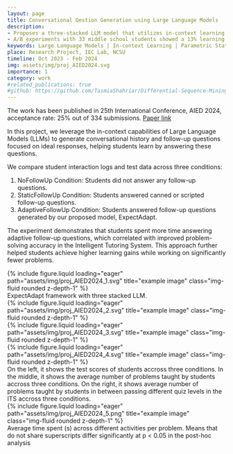 ```yaml
---
layout: page
title: Conversational Qestion Generation using Large Language Models
description: 
- Proposes a three-stacked LLM model that utilizes in-context learning capabilities to generate context-aware conversational follow-up questions.
- A/B experiments with 33 middle school students showed a 13% learning improvement compared to students who did not answer any follow-up questions.
keywords: Large Language Models | In-context Learning | Parametric Statistical Analysis
place: Research Project, IEC Lab, NCSU
timeline: Oct 2023 - Feb 2024
img: assets/img/proj_AIED2024.svg
importance: 1
category: work
#related_publications: true
#github: https://github.com/TasmiaShahriar/Differential-Sequence-Mining
---
```

The work has been published in 25th International Conference, AIED 2024, acceptance rate: 25% out of 334 submissions. <a href='https://scholar.google.com/citations?view_op=view_citation&hl=en&user=m9Yw7BoAAAAJ&citation_for_view=m9Yw7BoAAAAJ:qjMakFHDy7sC'> Paper link</a>

In this project, we leverage the in-context capabilities of Large Language Models (LLMs) to generate conversational history and follow-up questions focused on ideal responses, helping students learn by answering these questions.

We compare student interaction logs and test data across three conditions:

1. NoFollowUp Condition: Students did not answer any follow-up questions.
2. StaticFollowUp Condition: Students answered canned or scripted follow-up questions.
3. AdaptiveFollowUp Condition: Students answered follow-up questions generated by our proposed model, ExpectAdapt.

The experiment demonstrates that students spent more time answering adaptive follow-up questions, which correlated with improved problem-solving accuracy in the Intelligent Tutoring System. This approach further helped students achieve higher learning gains while working on significantly fewer problems.

<div class="row">
    <div class="col-sm mt-3 mt-md-0">
        {% include figure.liquid loading="eager" path="assets/img/proj_AIED2024_1.svg" title="example image" class="img-fluid rounded z-depth-1" %}
    </div>
</div>
<div class="caption">
    ExpectAdapt framework with three stacked LLM.
</div>
<div class="row">
    <div class="col-sm mt-3 mt-md-0">
        {% include figure.liquid loading="eager" path="assets/img/proj_AIED2024_2.svg" title="example image" class="img-fluid rounded z-depth-1" %}
    </div>
    <div class="col-sm mt-3 mt-md-0">
        {% include figure.liquid loading="eager" path="assets/img/proj_AIED2024_3.svg" title="example image" class="img-fluid rounded z-depth-1" %}
    </div>
    <div class="col-sm mt-3 mt-md-0">
        {% include figure.liquid loading="eager" path="assets/img/proj_AIED2024_4.svg" title="example image" class="img-fluid rounded z-depth-1" %}
    </div>
</div>
<div class="caption">
    On the left, it shows the test scores of students accross three conditions. In the middle, it shows the average number of problems taught by students accross three conditions. On the right, it shows average number of problems taught by students in between passing different quiz levels in the ITS accross three conditions.
</div>

<div class="row">
    <div class="col-sm mt-3 mt-md-0">
        {% include figure.liquid loading="eager" path="assets/img/proj_AIED2024_5.png" title="example image" class="img-fluid rounded z-depth-1" %}
    </div>
</div>
<div class="caption">
Average time spent (s) across different activities per problem.
Means that do not share superscripts differ significantly at p < 0.05 in the post-hoc analysis
</div>
